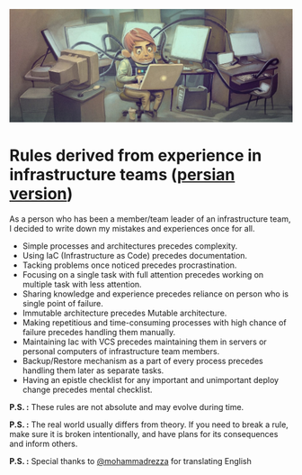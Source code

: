 ![Header Image](https://raw.githubusercontent.com/amirbagh75/my-infrastructure-rules/fa-version/header-image.jpg)

# Rules derived from experience in infrastructure teams ([persian version](https://github.com/amirbagh75/my-infrastructure-rules/tree/fa-version))
As a person who has been a member/team leader of an infrastructure team, I decided to write down my mistakes and experiences once for all.

- Simple processes and architectures precedes complexity.
- Using IaC (Infrastructure as Code) precedes documentation.
- Tacking problems once noticed precedes procrastination.
- Focusing on a single task with full attention precedes working on multiple task with less attention.
- Sharing knowledge and experience precedes reliance on person who is single point of failure.
- Immutable architecture precedes Mutable architecture.
- Making repetitious and time-consuming processes with high chance of failure precedes handling them manually.
- Maintaining Iac with VCS precedes maintaining them in servers or personal computers of infrastructure team members.
- Backup/Restore mechanism as a part of every process precedes handling them later as separate tasks.
- Having an epistle checklist for any important and unimportant deploy change precedes mental checklist.

**P.S. :** These rules are not absolute and may evolve during time.

**P.S. :** The real world usually differs from theory. If you need to break a rule, make sure it is broken intentionally,
and have plans for its consequences and inform others.

**P.S. :** Special thanks to [@mohammadrezza](https://github.com/mohammadrezza) for translating English
 
